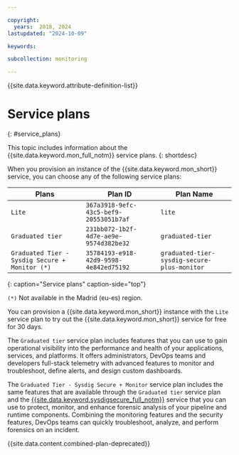```yaml
---

copyright:
  years:  2018, 2024
lastupdated: "2024-10-09"

keywords:

subcollection: monitoring

---
```


{{site.data.keyword.attribute-definition-list}}


# Service plans
{: #service_plans}

This topic includes information about the {{site.data.keyword.mon_full_notm}} service plans.
{: shortdesc}

When you provision an instance of the {{site.data.keyword.mon_short}} service, you can choose any of the following service plans:

| Plans                                      | Plan ID                                | Plan Name                   |
|--------------------------------------------|----------------------------------------|-----------------------------|
| `Lite`                                     | `367a3918-9efc-43c5-bef9-20553051b7af` | `lite`                      |
| `Graduated tier`                           | `231bb072-1b2f-4d7e-ae9e-9574d382be32` | `graduated-tier`            |
| `Graduated Tier - Sysdig Secure + Monitor (*)` | `35784193-e918-42d9-9598-4e842ed75192` | `graduated-tier-sysdig-secure-plus-monitor` |
{: caption="Service plans" caption-side="top"}

`(*)` Not available in the Madrid (eu-es) region.

You can provision a {{site.data.keyword.mon_short}} instance with the `Lite` service plan to try out the {{site.data.keyword.mon_short}} service for free for 30 days.

The `Graduated tier` service plan includes features that you can use to gain operational visibility into the performance and health of your applications, services, and platforms. It offers administrators, DevOps teams and developers full-stack telemetry with advanced features to monitor and troubleshoot, define alerts, and design custom dashboards.

The `Graduated Tier - Sysdig Secure + Monitor` service plan includes the same features that are available through the `Graduated tier` service plan and the [{{site.data.keyword.sysdigsecure_full_notm}}](/docs/workload-protection) service that you can use to protect, monitor, and enhance forensic analysis of your pipeline and runtime components. Combining the monitoring features and the security features, DevOps teams can quickly troubleshoot, analyze, and perform forensics on an incident.

{{site.data.content.combined-plan-deprecated}}
